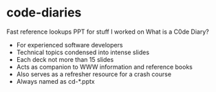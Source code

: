 # code-diaries
Fast reference lookups PPT for stuff I worked on
What is a C0de Diary?
 - For experienced software developers
 - Technical topics condensed into intense slides
 - Each deck not more than 15 slides
 - Acts as companion to WWW information and reference books
 - Also serves as a refresher resource for a crash course
 - Always named as cd-*.pptx

